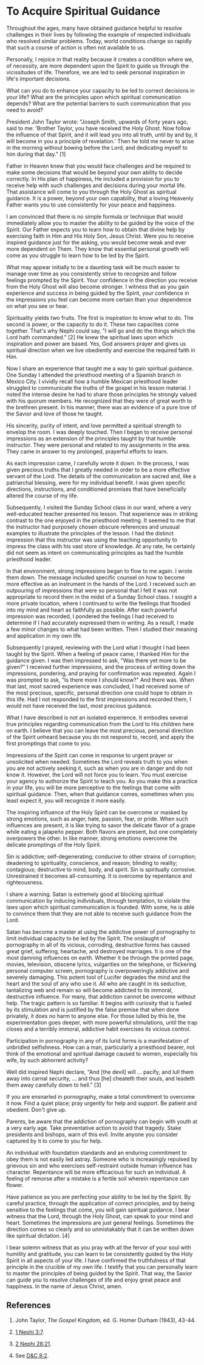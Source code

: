# To Acquire Spiritual Guidance

Throughout the ages, many have obtained guidance helpful to resolve challenges
in their lives by following the example of respected individuals who resolved
similar problems. Today, world conditions change so rapidly that such a course
of action is often not available to us.

Personally, I rejoice in that reality because it creates a condition where we,
of necessity, are more dependent upon the Spirit to guide us through the
vicissitudes of life. Therefore, we are led to seek personal inspiration in
life's important decisions.

What can you do to enhance your capacity to be led to correct decisions in
your life? What are the principles upon which spiritual communication depends?
What are the potential barriers to such communication that you need to avoid?

President John Taylor wrote: "Joseph Smith, upwards of forty years ago, said
to me: 'Brother Taylor, you have received the Holy Ghost. Now follow the
influence of that Spirit, and it will lead you into all truth, until by and
by, it will become in you a principle of revelation.' Then he told me never to
arise in the morning without bowing before the Lord, and dedicating myself to
him during that day." [1]

Father in Heaven knew that you would face challenges and be required to make
some decisions that would be beyond your own ability to decide correctly. In
His plan of happiness, He included a provision for you to receive help with
such challenges and decisions during your mortal life. That assistance will
come to you through the Holy Ghost as spiritual guidance. It is a power,
beyond your own capability, that a loving Heavenly Father wants you to use
consistently for your peace and happiness.

I am convinced that there is no simple formula or technique that would
immediately allow you to master the ability to be guided by the voice of the
Spirit. Our Father expects you to learn how to obtain that divine help by
exercising faith in Him and His Holy Son, Jesus Christ. Were you to receive
inspired guidance just for the asking, you would become weak and ever more
dependent on Them. They know that essential personal growth will come as you
struggle to learn how to be led by the Spirit.

What may appear initially to be a daunting task will be much easier to manage
over time as you consistently strive to recognize and follow feelings prompted
by the Spirit. Your confidence in the direction you receive from the Holy
Ghost will also become stronger. I witness that as you gain experience and
success in being guided by the Spirit, your confidence in the impressions you
feel can become more certain than your dependence on what you see or hear.

Spirituality yields two fruits. The first is inspiration to know what to do.
The second is power, or the capacity to do it. These two capacities come
together. That's why Nephi could say, "I will go and do the things which the
Lord hath commanded." [2]  He knew the spiritual laws upon which inspiration
and power are based. Yes, God answers prayer and gives us spiritual direction
when we live obediently and exercise the required faith in Him.

Now I share an experience that taught me a way to gain spiritual guidance. One
Sunday I attended the priesthood meeting of a Spanish branch in Mexico City. I
vividly recall how a humble Mexican priesthood leader struggled to communicate
the truths of the gospel in his lesson material. I noted the intense desire he
had to share those principles he strongly valued with his quorum members. He
recognized that they were of great worth to the brethren present. In his
manner, there was an evidence of a pure love of the Savior and love of those
he taught.

His sincerity, purity of intent, and love permitted a spiritual strength to
envelop the room. I was deeply touched. Then I began to receive personal
impressions as an extension of the principles taught by that humble
instructor. They were personal and related to my assignments in the area. They
came in answer to my prolonged, prayerful efforts to learn.

As each impression came, I carefully wrote it down. In the process, I was
given precious truths that I greatly needed in order to be a more effective
servant of the Lord. The details of the communication are sacred and, like a
patriarchal blessing, were for my individual benefit. I was given specific
directions, instructions, and conditioned promises that have beneficially
altered the course of my life.

Subsequently, I visited the Sunday School class in our ward, where a very
well-educated teacher presented his lesson. That experience was in striking
contrast to the one enjoyed in the priesthood meeting. It seemed to me that
the instructor had purposely chosen obscure references and unusual examples to
illustrate the principles of the lesson. I had the distinct impression that
this instructor was using the teaching opportunity to impress the class with
his vast store of knowledge. At any rate, he certainly did not seem as intent
on communicating principles as had the humble priesthood leader.

In that environment, strong impressions began to flow to me again. I wrote
them down. The message included specific counsel on how to become more
effective as an instrument in the hands of the Lord. I received such an
outpouring of impressions that were so personal that I felt it was not
appropriate to record them in the midst of a Sunday School class. I sought a
more private location, where I continued to write the feelings that flooded
into my mind and heart as faithfully as possible. After each powerful
impression was recorded, I pondered the feelings I had received to determine
if I had accurately expressed them in writing. As a result, I made a few minor
changes to what had been written. Then I studied their meaning and application
in my own life.

Subsequently I prayed, reviewing with the Lord what I thought I had been
taught by the Spirit. When a feeling of peace came, I thanked Him for the
guidance given. I was then impressed to ask, "Was there yet more to be given?"
I received further impressions, and the process of writing down the
impressions, pondering, and praying for confirmation was repeated. Again I was
prompted to ask, "Is there more I should know?" And there was. When that last,
most sacred experience was concluded, I had received some of the most
precious, specific, personal direction one could hope to obtain in this life.
Had I not responded to the first impressions and recorded them, I would not
have received the last, most precious guidance.

What I have described is not an isolated experience. It embodies several true
principles regarding communication from the Lord to His children here on
earth. I believe that you can leave the most precious, personal direction of
the Spirit unheard because you do not respond to, record, and apply the first
promptings that come to you.

Impressions of the Spirit can come in response to urgent prayer or unsolicited
when needed. Sometimes the Lord reveals truth to you when you are not actively
seeking it, such as when you are in danger and do not know it. However, the
Lord will not force you to learn. You must exercise your agency to authorize
the Spirit to teach you. As you make this a practice in your life, you will be
more perceptive to the feelings that come with spiritual guidance. Then, when
that guidance comes, sometimes when you least expect it, you will recognize it
more easily.

The inspiring influence of the Holy Spirit can be overcome or masked by strong
emotions, such as anger, hate, passion, fear, or pride. When such influences
are present, it is like trying to savor the delicate flavor of a grape while
eating a jalapeño pepper. Both flavors are present, but one completely
overpowers the other. In like manner, strong emotions overcome the delicate
promptings of the Holy Spirit.

Sin is addictive; self-degenerating; conducive to other strains of corruption;
deadening to spirituality, conscience, and reason; blinding to reality;
contagious; destructive to mind, body, and spirit. Sin is spiritually
corrosive. Unrestrained it becomes all-consuming. It is overcome by repentance
and righteousness.

I share a warning. Satan is extremely good at blocking spiritual communication
by inducing individuals, through temptation, to violate the laws upon which
spiritual communication is founded. With some, he is able to convince them
that they are not able to receive such guidance from the Lord.

Satan has become a master at using the addictive power of pornography to limit
individual capacity to be led by the Spirit. The onslaught of pornography in
all of its vicious, corroding, destructive forms has caused great grief,
suffering, heartache, and destroyed marriages. It is one of the most damning
influences on earth. Whether it be through the printed page, movies,
television, obscene lyrics, vulgarities on the telephone, or flickering
personal computer screen, pornography is overpoweringly addictive and severely
damaging. This potent tool of Lucifer degrades the mind and the heart and the
soul of any who use it. All who are caught in its seductive, tantalizing web
and remain so will become addicted to its immoral, destructive influence. For
many, that addiction cannot be overcome without help. The tragic pattern is so
familiar. It begins with curiosity that is fueled by its stimulation and is
justified by the false premise that when done privately, it does no harm to
anyone else. For those lulled by this lie, the experimentation goes deeper,
with more powerful stimulations, until the trap closes and a terribly immoral,
addictive habit exercises its vicious control.

Participation in pornography in any of its lurid forms is a manifestation of
unbridled selfishness. How can a man, particularly a priesthood bearer, not
think of the emotional and spiritual damage caused to women, especially his
wife, by such abhorrent activity?

Well did inspired Nephi declare, "And [the devil] will ... pacify, and lull them
away into carnal security, ... and thus [he] cheateth their souls, and leadeth
them away carefully down to hell." [3]

If you are ensnarled in pornography, make a total commitment to overcome it
now. Find a quiet place; pray urgently for help and support. Be patient and
obedient. Don't give up.

Parents, be aware that the addiction of pornography can begin with youth at a
very early age. Take preventative action to avoid that tragedy. Stake
presidents and bishops, warn of this evil. Invite anyone you consider captured
by it to come to you for help.

An individual with foundation standards and an enduring commitment to obey
them is not easily led astray. Someone who is increasingly repulsed by
grievous sin and who exercises self-restraint outside human influence has
character. Repentance will be more efficacious for such an individual. A
feeling of remorse after a mistake is a fertile soil wherein repentance can
flower.

Have patience as you are perfecting your ability to be led by the Spirit. By
careful practice, through the application of correct principles, and by being
sensitive to the feelings that come, you will gain spiritual guidance. I bear
witness that the Lord, through the Holy Ghost, can speak to your mind and
heart. Sometimes the impressions are just general feelings. Sometimes the
direction comes so clearly and so unmistakably that it can be written down
like spiritual dictation. [4]

I bear solemn witness that as you pray with all the fervor of your soul with
humility and gratitude, you can learn to be consistently guided by the Holy
Spirit in all aspects of your life. I have confirmed the truthfulness of that
principle in the crucible of my own life. I testify that you can personally
learn to master the principles of being guided by the Spirit. That way, the
Savior can guide you to resolve challenges of life and enjoy great peace and
happiness. In the name of Jesus Christ, amen.

## References

  1.  John Taylor, _The Gospel Kingdom,_ ed. G. Homer Durham (1943), 43-44.

  2.   [1 Nephi 3:7](https://www.lds.org/scriptures/bofm/1-ne/3.7?lang=eng#6).

  3.   [2 Nephi 28:21](https://www.lds.org/scriptures/bofm/2-ne/28.21?lang=eng#20).

  4.  See [D&amp;C 8:2](https://www.lds.org/scriptures/dc-testament/dc/8.2?lang=eng#1).

